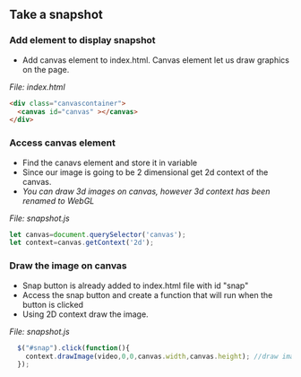 ## Take a snapshot

### Add element to display snapshot 
* Add canvas element to index.html. Canvas element let us draw graphics on the page.

_File: index.html_
```html
<div class="canvascontainer">
  <canvas id="canvas" ></canvas>
</div>
```

### Access canvas element
* Find the canavs element and store it in variable
* Since our image is going to be 2 dimensional get 2d context of the canvas. 
* <i> You can draw 3d images on canvas, however 3d context has been renamed to WebGL </i>

_File: snapshot.js_
```javascript
let canvas=document.querySelector('canvas');
let context=canvas.getContext('2d');
```

### Draw the image on canvas
* Snap button is already added to index.html file with id "snap"
* Access the snap button and create a function that will run when the button is clicked
* Using 2D context draw the image.

_File: snapshot.js_
```javascript
  $("#snap").click(function(){
    context.drawImage(video,0,0,canvas.width,canvas.height); //draw image of video covering whole canvas.
  });
```

